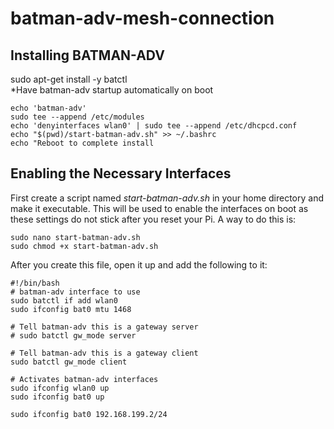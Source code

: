 # batman-adv-mesh-connection
## Installing BATMAN-ADV

sudo apt-get install -y batctl  
*Have batman-adv startup automatically on boot  
```
echo 'batman-adv'
sudo tee --append /etc/modules
echo 'denyinterfaces wlan0' | sudo tee --append /etc/dhcpcd.conf
echo "$(pwd)/start-batman-adv.sh" >> ~/.bashrc 
echo "Reboot to complete install
```
## Enabling the Necessary Interfaces

First create a script named  *start-batman-adv.sh*  in your home directory and make it executable. This will be used to enable the interfaces on boot as these settings do not stick after you reset your Pi. A way to do this is:
```
sudo nano start-batman-adv.sh 
sudo chmod +x start-batman-adv.sh
```
After you create this file, open it up and add the following to it:
```
#!/bin/bash
# batman-adv interface to use
sudo batctl if add wlan0
sudo ifconfig bat0 mtu 1468

# Tell batman-adv this is a gateway server
# sudo batctl gw_mode server

# Tell batman-adv this is a gateway client
sudo batctl gw_mode client

# Activates batman-adv interfaces
sudo ifconfig wlan0 up
sudo ifconfig bat0 up

sudo ifconfig bat0 192.168.199.2/24